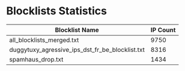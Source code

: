 # Blocklists Statistics
| Blocklist Name | IP Count |
|----|----|
| all_blocklists_merged.txt | 9750 |
| duggytuxy_agressive_ips_dst_fr_be_blocklist.txt | 8316 |
| spamhaus_drop.txt | 1434 |
